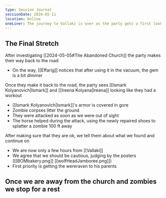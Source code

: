 ```yaml
---
type: Session Journal
sessionDate: 2024-05-11
location: Online
oneLiner: The journey to Vallaki is over as the party gets a first look at the town and brings the wereraven boy home
---
```

## The Final Stretch
After investigating [[2024-05-05#The Abandoned Church]] the party makes their way back to the road 
- On the way, [[Effarig]] notices that after using it in the vacuum, the gem is a bit dimmer

Once they make it back to the road, the party sees [[Ismark Kolyanovich|Ismark]] and [[Ireena Kolyana|Ireena]] looking like they had a workout
- [[Ismark Kolyanovich|Ismark]]'s armor is covered in gore
- Zombie corpses litter the ground
- They were attacked as soon as we were out of sight
- The horse helped during the attack, using the newly repaired shoes to splatter a zombie 100 ft away

After making sure that they are ok, we tell them about what we found and continue on
- We are now only a few hours from [[Vallaki]]
- We agree that we should be cautious, judging by the posters ([[BOMbakery.png]] [[wolfHeadJamboree.png]])
- First priority is getting the wereraven to his parents

Once we are away from the church and zombies we stop for a rest
-  